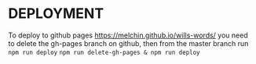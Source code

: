 # DEPLOYMENT
To deploy to github pages https://melchin.github.io/wills-words/ you need to delete the gh-pages branch on github, then from the master branch run `npm run deploy`
`npm run delete-gh-pages & npm run deploy`
